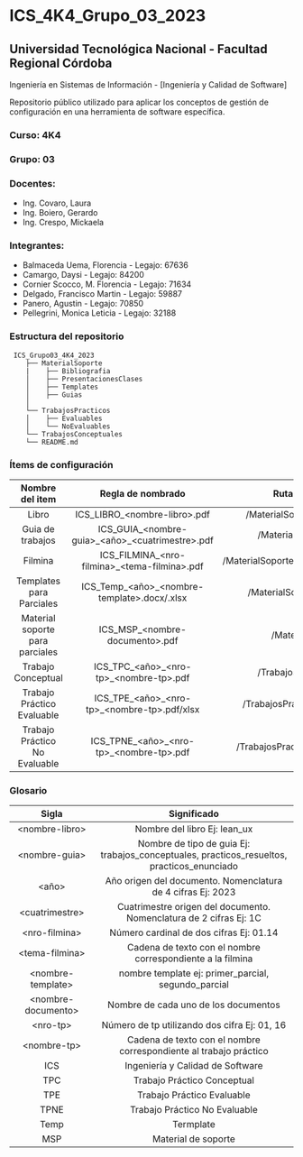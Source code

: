 # ICS_4K4_Grupo_03_2023
## Universidad Tecnológica Nacional - Facultad Regional Córdoba
Ingeniería en Sistemas de Información - [Ingeniería y Calidad de Software]

Repositorio público utilizado para aplicar los conceptos de gestión de configuración en una herramienta de software específica.

### Curso: 4K4

### Grupo: 03

### Docentes:

- Ing. Covaro, Laura
- Ing. Boiero, Gerardo
- Ing. Crespo, Mickaela

### Integrantes:

- Balmaceda Uema, Florencia - Legajo: 67636
- Camargo, Daysi - Legajo: 84200
- Cornier Scocco, M. Florencia - Legajo: 71634
- Delgado, Francisco Martin - Legajo: 59887
- Panero, Agustin - Legajo: 70850
- Pellegrini, Monica Leticia - Legajo: 32188

### Estructura del repositorio

```
 ICS_Grupo03_4K4_2023
    ├── MaterialSoporte
    |    ├── Bibliografia
    │    ├── PresentacionesClases
    │    ├── Templates
    │    ├── Guias
    │    
    └── TrabajosPracticos
    │    ├── Evaluables
    │    └── NoEvaluables
    └── TrabajosConceptuales
    └── README.md
```
### Ítems de configuración

| Nombre del item | Regla de nombrado | Ruta de acceso |
| :--: | :--: | :--: |
| Libro | ICS_LIBRO_\<nombre-libro>\.pdf | /MaterialSoporte/Bibliografia |
| Guia de trabajos | ICS_GUIA_\<nombre-guia>\_\<año>\_\<cuatrimestre>\.pdf | /MaterialSoporte/Guias |
| Filmina | ICS_FILMINA_\<nro-filmina>\_\<tema-filmina>\.pdf | /MaterialSoporte/PresentacionesClases |
| Templates para Parciales | ICS_Temp_\<año>\_\<nombre-template>\.docx/.xlsx | /MaterialSoporte/Templates |
| Material soporte para parciales | ICS_MSP_\<nombre-documento>\.pdf | /MaterialSoporte |
| Trabajo Conceptual | ICS_TPC_\<año>\_\<nro-tp>\_\<nombre-tp>\.pdf | /TrabajosConceptuales |
| Trabajo Práctico Evaluable | ICS_TPE_\<año>\_\<nro-tp>\_\<nombre-tp>\.pdf/xlsx | /TrabajosPracticos/Evaluables |
| Trabajo Práctico No Evaluable | ICS_TPNE_\<año>\_\<nro-tp>\_\<nombre-tp>\.pdf | /TrabajosPracticos/NoEvaluables |

### Glosario

| Sigla | Significado |
| :--: | :--: |
| \<nombre-libro> | Nombre del libro Ej: lean_ux |
| \<nombre-guia> | Nombre de tipo de guia Ej: trabajos_conceptuales, practicos_resueltos, practicos_enunciado |
| \<año> | Año origen del documento. Nomenclatura de 4 cifras Ej: 2023 |
| \<cuatrimestre> | Cuatrimestre origen del documento. Nomenclatura de 2 cifras Ej: 1C |
| \<nro-filmina> | Número cardinal de dos cifras Ej: 01.14 |
| \<tema-filmina> | Cadena de texto con el nombre correspondiente a la filmina |
| \<nombre-template> | nombre template ej: primer_parcial, segundo_parcial |
| \<nombre-documento> | Nombre de cada uno de los documentos |
| \<nro-tp> | Número de tp utilizando dos cifra Ej: 01, 16 |
| \<nombre-tp> | Cadena de texto con el nombre correspondiente al trabajo práctico |
| ICS | Ingeniería y Calidad de Software |
| TPC | Trabajo Práctico Conceptual |
| TPE | Trabajo Práctico Evaluable |
| TPNE | Trabajo Práctico No Evaluable |
| Temp | Termplate |
| MSP | Material de soporte |
